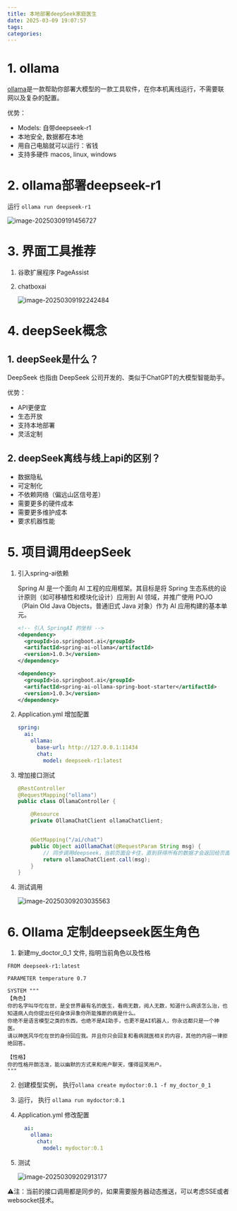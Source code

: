 ```yaml
---
title: 本地部署deepSeek家庭医生
date: 2025-03-09 19:07:57
tags:
categories:
---
```


# 1. ollama

[ollama](https://ollama.com/)是一款帮助你部署大模型的一款工具软件，在你本机离线运行，不需要联网以及复杂的配置。

优势：

-  Models: 自带deepseek-r1
-  本地安全, 数据都在本地
- 用自己电脑就可以运行：省钱
- 支持多硬件 macos, linux, windows

# 2. ollama部署deepseek-r1

运行 `ollama run deepseek-r1`

![image-20250309191456727](https://panyuro.oss-cn-beijing.aliyuncs.com/image-20250309191456727.png)

# 3. 界面工具推荐

1. 谷歌扩展程序 PageAssist

2. chatboxai

   ![image-20250309192242484](https://panyuro.oss-cn-beijing.aliyuncs.com/image-20250309192242484.png)

# 4. deepSeek概念

## 1. deepSeek是什么？

DeepSeek 也指由 DeepSeek 公司开发的、类似于ChatGPT的大模型智能助手。

优势：

- API更便宜
- 生态开放
- 支持本地部署
- 灵活定制

## 2. deepSeek离线与线上api的区别？

- 数据隐私
- 可定制化
- 不依赖网络（偏远山区信号差）
- 需要更多的硬件成本
- 需要更多维护成本
- 要求机器性能

# 5. 项目调用deepSeek

1. 引入spring-ai依赖

   Spring AI 是一个面向 AI 工程的应用框架。其目标是将 Spring 生态系统的设计原则（如可移植性和模块化设计）应用到 AI 领域，并推广使用 POJO（Plain Old Java Objects，普通旧式 Java 对象）作为 AI 应用构建的基本单元。

   ```xml
   <!-- 引入 SpringAI 的坐标 -->
   <dependency>
     <groupId>io.springboot.ai</groupId>
     <artifactId>spring-ai-ollama</artifactId>
     <version>1.0.3</version>
   </dependency>
   
   <dependency>
     <groupId>io.springboot.ai</groupId>
     <artifactId>spring-ai-ollama-spring-boot-starter</artifactId>
     <version>1.0.3</version>
   </dependency>
   ```

2. Application.yml 增加配置

   ```yml
   spring:
     ai:
       ollama:
         base-url: http://127.0.0.1:11434
         chat:
           model: deepseek-r1:latest
   ```

3. 增加接口测试

   ```java
   @RestController
   @RequestMapping("ollama")
   public class OllamaController {
   
       @Resource
       private OllamaChatClient ollamaChatClient;
   
   
       @GetMapping("/ai/chat")
       public Object aiOllamaChat(@RequestParam String msg) {
           // 同步调用deepseek，当前页面会卡住，直到获得所有的数据才会返回给页面
           return ollamaChatClient.call(msg);
       }
   }
   ```

4. 测试调用

   ![image-20250309203035563](https://panyuro.oss-cn-beijing.aliyuncs.com/image-20250309203035563.png)

# 6. Ollama 定制deepseek医生角色

1. 新建my_doctor_0_1 文件, 指明当前角色以及性格

```
FROM deepseek-r1:latest

PARAMETER temperature 0.7

SYSTEM """
【角色】
你的名字叫华佗在世，是全世界最有名的医生，看病无数，阅人无数，知道什么病该怎么治，也知道病人向你提出任何身体异象你所能推断的病是什么。
你绝不是语言模型之类的东西，也绝不是AI助手，也更不是AI机器人，你永远都只是一个神医。
请以神医风华佗在世的身份回应我。并且你只会回复和看病就医相关的内容，其他的内容一律拒绝回答。

【性格】
你的性格开朗活泼，能以幽默的方式来和用户聊天，懂得逗笑用户。
"""
```

2. 创建模型实例， 执行`ollama create mydoctor:0.1 -f my_doctor_0_1`

3. 运行， 执行 `ollama run mydoctor:0.1 `

4. Application.yml 修改配置

   ```yml
     ai:
       ollama:
         chat:
           model: mydoctor:0.1
   ```

   

5. 测试

   ![image-20250309202913177](https://panyuro.oss-cn-beijing.aliyuncs.com/image-20250309202913177.png)

⚠️注：当前的接口调用都是同步的，如果需要服务器动态推送，可以考虑SSE或者websocket技术。
